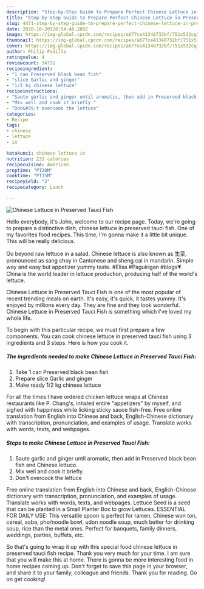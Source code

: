 ```yaml
---
description: "Step-by-Step Guide to Prepare Perfect Chinese Lettuce in Preserved Tauci Fish"
title: "Step-by-Step Guide to Prepare Perfect Chinese Lettuce in Preserved Tauci Fish"
slug: 4471-step-by-step-guide-to-prepare-perfect-chinese-lettuce-in-preserved-tauci-fish
date: 2020-10-20T20:54:46.280Z
image: https://img-global.cpcdn.com/recipes/a677ce41348732bf/751x532cq70/chinese-lettuce-in-preserved-tauci-fish-recipe-main-photo.jpg
thumbnail: https://img-global.cpcdn.com/recipes/a677ce41348732bf/751x532cq70/chinese-lettuce-in-preserved-tauci-fish-recipe-main-photo.jpg
cover: https://img-global.cpcdn.com/recipes/a677ce41348732bf/751x532cq70/chinese-lettuce-in-preserved-tauci-fish-recipe-main-photo.jpg
author: Philip Padilla
ratingvalue: 4
reviewcount: 34731
recipeingredient:
- "1 can Preserved black bean fish"
- "slice Garlic and ginger"
- "1/2 kg chinese lettuce"
recipeinstructions:
- "Saute garlic and ginger until aromatic, then add in Preserved black bean fish and Chinese lettuce."
- "Mix well and cook it briefly."
- "Don&#39;t overcook the lettuce"
categories:
- Recipe
tags:
- chinese
- lettuce
- in

katakunci: chinese lettuce in 
nutrition: 233 calories
recipecuisine: American
preptime: "PT20M"
cooktime: "PT35M"
recipeyield: "2"
recipecategory: Lunch

---
```



![Chinese Lettuce in Preserved Tauci Fish](https://img-global.cpcdn.com/recipes/a677ce41348732bf/751x532cq70/chinese-lettuce-in-preserved-tauci-fish-recipe-main-photo.jpg)

Hello everybody, it's John, welcome to our recipe page. Today, we're going to prepare a distinctive dish, chinese lettuce in preserved tauci fish. One of my favorites food recipes. This time, I'm gonna make it a little bit unique. This will be really delicious.

Go beyond raw lettuce in a salad. Chinese lettuce is also known as 生菜, pronounced as sang choy in Cantonese and sheng cai in mandarin. Simple way and easy but appetizer yummy taste. #Elisa #Paguirigan #blogs💗. China is the world leader in lettuce production, producing half of the world&#39;s lettuce.

Chinese Lettuce in Preserved Tauci Fish is one of the most popular of recent trending meals on earth. It's easy, it's quick, it tastes yummy. It's enjoyed by millions every day. They are fine and they look wonderful. Chinese Lettuce in Preserved Tauci Fish is something which I've loved my whole life.


To begin with this particular recipe, we must first prepare a few components. You can cook chinese lettuce in preserved tauci fish using 3 ingredients and 3 steps. Here is how you cook it.

<!--inarticleads1-->

##### The ingredients needed to make Chinese Lettuce in Preserved Tauci Fish:

1. Take 1 can Preserved black bean fish
1. Prepare slice Garlic and ginger
1. Make ready 1/2 kg chinese lettuce


For all the times I have ordered chicken lettuce wraps at Chinese restaurants like P. Chang&#39;s, inhaled entire &#34;appetizers&#34; by myself, and sighed with happiness while licking sticky sauce fish-free. Free online translation from English into Chinese and back, English-Chinese dictionary with transcription, pronunciation, and examples of usage. Translate works with words, texts, and webpages. 

<!--inarticleads2-->

##### Steps to make Chinese Lettuce in Preserved Tauci Fish:

1. Saute garlic and ginger until aromatic, then add in Preserved black bean fish and Chinese lettuce.
1. Mix well and cook it briefly.
1. Don&#39;t overcook the lettuce


Free online translation from English into Chinese and back, English-Chinese dictionary with transcription, pronunciation, and examples of usage. Translate works with words, texts, and webpages. Lettuce Seed is a seed that can be planted in a Small Planter Box to grow Lettuces. ESSENTIAL FOR DAILY USE: This versatile spoon is perfect for ramen, Chinese won ton, cereal, soba, pho/noodle bowl, udon noodle soup, much better for drinking soup, rice than the metal ones. Perfect for banquets, family dinners, weddings, parties, buffets, etc. 

So that's going to wrap it up with this special food chinese lettuce in preserved tauci fish recipe. Thank you very much for your time. I am sure that you will make this at home. There is gonna be more interesting food in home recipes coming up. Don't forget to save this page in your browser, and share it to your family, colleague and friends. Thank you for reading. Go on get cooking!
